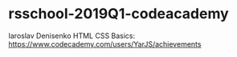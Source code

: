 # rsschool-2019Q1-codeacademy
Iaroslav Denisenko
HTML CSS Basics: https://www.codecademy.com/users/YarJS/achievements
